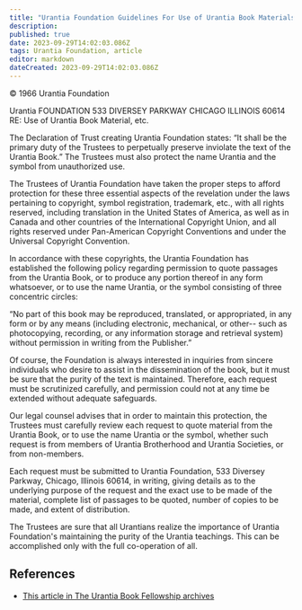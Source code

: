 ```yaml
---
title: "Urantia Foundation Guidelines For Use of Urantia Book Materials"
description: 
published: true
date: 2023-09-29T14:02:03.086Z
tags: Urantia Foundation, article
editor: markdown
dateCreated: 2023-09-29T14:02:03.086Z
---
```


<p class="v-card v-sheet theme--light grey lighten-3 px-2">© 1966 Urantia Foundation</p>

Urantia FOUNDATION
533 DIVERSEY PARKWAY
CHICAGO ILLINOIS 60614
RE: Use of Urantia Book Material, etc.

The Declaration of Trust creating Urantia Foundation states: “It shall be the primary duty of the Trustees to perpetually preserve inviolate the text of the Urantia Book.” The Trustees must also protect the name Urantia and the symbol from unauthorized use.

The Trustees of Urantia Foundation have taken the proper steps to afford protection for these three essential aspects of the revelation under the laws pertaining to copyright, symbol registration, trademark, etc., with all rights reserved, including translation in the United States of America, as well as in Canada and other countries of the International Copyright Union, and all rights reserved under Pan-American Copyright Conventions and under the Universal Copyright Convention.

In accordance with these copyrights, the Urantia Foundation has established the following policy regarding permission to quote passages from the Urantia Book, or to produce any portion thereof in any form whatsoever, or to use the name Urantia, or the symbol consisting of three concentric circles:

“No part of this book may be reproduced, translated, or appropriated, in any form or by any means (including electronic, mechanical, or other-- such as photocopying, recording, or any information storage and retrieval system) without permission in writing from the Publisher.”

Of course, the Foundation is always interested in inquiries from sincere individuals who desire to assist in the dissemination of the book, but it must be sure that the purity of the text is maintained. Therefore, each request must be scrutinized carefully, and permission could not at any time be extended without adequate safeguards.

Our legal counsel advises that in order to maintain this protection, the Trustees must carefully review each request to quote material from the Urantia Book, or to use the name Urantia or the symbol, whether such request is from members of Urantia Brotherhood and Urantia Societies, or from non-members.

Each request must be submitted to Urantia Foundation, 533 Diversey Parkway, Chicago, Illinois 60614, in writing, giving details as to the underlying purpose of the request and the exact use to be made of the material, complete list of passages to be quoted, number of copies to be made, and extent of distribution.

The Trustees are sure that all Urantians realize the importance of Urantia Foundation's maintaining the purity of the Urantia teachings. This can be accomplished only with the full co-operation of all.

## References

* [This article in The Urantia Book Fellowship archives](https://archive.urantiabook.org/archive/history/doc069.htm)